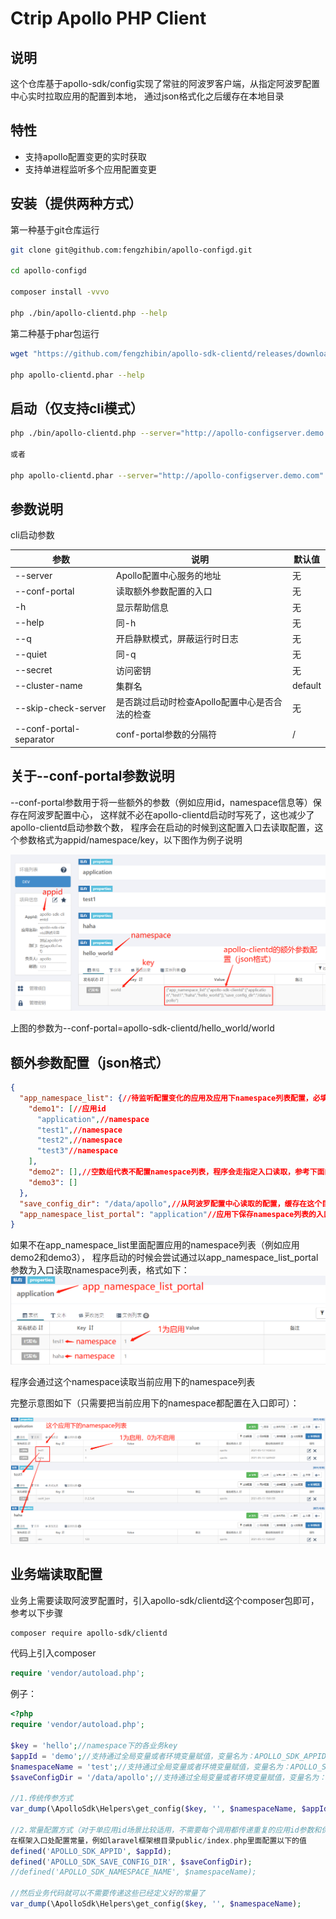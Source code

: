 Ctrip Apollo PHP Client
=======================
## 说明
这个仓库基于apollo-sdk/config实现了常驻的阿波罗客户端，从指定阿波罗配置中心实时拉取应用的配置到本地，
通过json格式化之后缓存在本地目录

## 特性
- 支持apollo配置变更的实时获取
- 支持单进程监听多个应用配置变更

## 安装（提供两种方式）
第一种基于git仓库运行
```bash
git clone git@github.com:fengzhibin/apollo-configd.git

cd apollo-configd

composer install -vvvo

php ./bin/apollo-clientd.php --help
```

第二种基于phar包运行
```bash
wget "https://github.com/fengzhibin/apollo-sdk-clientd/releases/download/1.0.0/apollo-clientd.phar"

php apollo-clientd.phar --help
```

## 启动（仅支持cli模式）
```bash
php ./bin/apollo-clientd.php --server="http://apollo-configserver.demo.com" --conf-portal="demo/test/apollo-clientd"

或者

php apollo-clientd.phar --server="http://apollo-configserver.demo.com" --conf-portal="demo/test/apollo-clientd"
```

## 参数说明
cli启动参数

|参数|说明|默认值|
|----|----|----|
|--server|Apollo配置中心服务的地址| 无 |
|--conf-portal| 读取额外参数配置的入口| 无 |
|-h                        | 显示帮助信息                  |无|
|--help                    | 同-h                        |无|
|--q                       | 开启静默模式，屏蔽运行时日志    |无|
|--quiet                   | 同-q                        |无|
|--secret                  | 访问密钥                     |无|
|--cluster-name            | 集群名                      |default|
|--skip-check-server | 是否跳过启动时检查Apollo配置中心是否合法的检查    |无|
|--conf-portal-separator  | conf-portal参数的分隔符 |/|

## 关于--conf-portal参数说明
--conf-portal参数用于将一些额外的参数（例如应用id，namespace信息等）保存在阿波罗配置中心，
这样就不必在apollo-clientd启动时写死了，这也减少了apollo-clientd启动参数个数， 
程序会在启动的时候到这配置入口去读取配置，这个参数格式为appid/namespace/key，以下图作为例子说明

![Screenshot](https://raw.githubusercontent.com/fengzhibin/apollo-sdk-clientd/master/images/extra.png)

上图的参数为--conf-portal=apollo-sdk-clientd/hello_world/world

## 额外参数配置（json格式）
```json
{
  "app_namespace_list": {//待监听配置变化的应用及应用下namespace列表配置，必填参数
    "demo1": [//应用id
      "application",//namespace
      "test1",//namespace
      "test2",//namespace
      "test3"//namespace
    ],
    "demo2": [],//空数组代表不配置namespace列表，程序会走指定入口读取，参考下面的说明
    "demo3": []
  },
  "save_config_dir": "/data/apollo",//从阿波罗配置中心读取的配置，缓存在这个目录下，必填参数
  "app_namespace_list_portal": "application"//应用下保存namespace列表的入口，可选参数，默认为application
}
```

如果不在app_namespace_list里面配置应用的namespace列表（例如应用demo2和demo3），
程序启动的时候会尝试通过以app_namespace_list_portal参数为入口读取namespace列表，格式如下：
![Screenshot](https://raw.githubusercontent.com/fengzhibin/apollo-sdk-clientd/master/images/portal.png)

程序会通过这个namespace读取当前应用下的namespace列表

完整示意图如下（只需要把当前应用下的namespace都配置在入口即可）：

![Screenshot](https://raw.githubusercontent.com/fengzhibin/apollo-sdk-clientd/master/images/portal_full.png)

## 业务端读取配置
业务上需要读取阿波罗配置时，引入apollo-sdk/clientd这个composer包即可，参考以下步骤
```bash
composer require apollo-sdk/clientd
```

代码上引入composer
```php
require 'vendor/autoload.php';
```

例子：
```php
<?php
require 'vendor/autoload.php';

$key = 'hello';//namespace下的各业务key
$appId = 'demo';//支持通过全局变量或者环境变量赋值，变量名为：APOLLO_SDK_APPID
$namespaceName = 'test';//支持通过全局变量或者环境变量赋值，变量名为：APOLLO_SDK_NAMESPACE_NAME
$saveConfigDir = '/data/apollo';//支持通过全局变量或者环境变量赋值，变量名为：APOLLO_SDK_SAVE_CONFIG_DIR

//1.传统传参方式
var_dump(\ApolloSdk\Helpers\get_config($key, '', $namespaceName, $appId, $saveConfigDir));

//2.常量配置方式（对于单应用id场景比较适用，不需要每个调用都传递重复的应用id参数和保存配置目录参数）
在框架入口处配置常量，例如laravel框架根目录public/index.php里面配置以下的值
defined('APOLLO_SDK_APPID', $appId);
defined('APOLLO_SDK_SAVE_CONFIG_DIR', $saveConfigDir);
//defined('APOLLO_SDK_NAMESPACE_NAME', $namespaceName);

//然后业务代码就可以不需要传递这些已经定义好的常量了
var_dump(\ApolloSdk\Helpers\get_config($key, '', $namespaceName);

